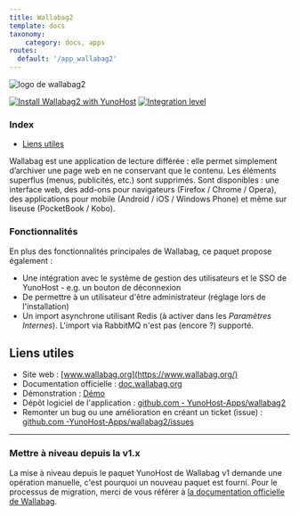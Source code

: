 ```yaml
---
title: Wallabag2
template: docs
taxonomy:
    category: docs, apps
routes:
  default: '/app_wallabag2'
---
```


![logo de wallabag2](image://wallabag2_logo.svg?resize=,80)

[![Install Wallabag2 with YunoHost](https://install-app.yunohost.org/install-with-yunohost.png)](https://install-app.yunohost.org/?app=wallabag2) [![Integration level](https://dash.yunohost.org/integration/wallabag2.svg)](https://dash.yunohost.org/appci/app/wallabag2)

### Index

- [Liens utiles](#liens-utiles)

Wallabag est une application de lecture différée : elle permet simplement d’archiver une page web en ne conservant que le contenu. Les éléments superflus (menus, publicités, etc.) sont supprimés. Sont disponibles : une interface web, des add-ons pour navigateurs (Firefox / Chrome / Opera), des applications pour mobile (Android / iOS / Windows Phone) et même sur liseuse (PocketBook / Kobo).

### Fonctionnalités

En plus des fonctionnalités principales de Wallabag, ce paquet propose également :

* Une intégration avec le système de gestion des utilisateurs et le SSO de YunoHost - e.g. un bouton de déconnexion
* De permettre à un utilisateur d'être administrateur (réglage lors de l'installation)
* Un import asynchrone utilisant Redis (à activer dans les *Paramètres Internes*). L'import via RabbitMQ n'est pas (encore ?) supporté.

## Liens utiles

+ Site web : [www.wallabag.org](https://www.wallabag.org/)
+ Documentation officielle : [doc.wallabag.org](https://doc.wallabag.org/)
+ Démonstration : [Démo](https://vimeo.com/video/167435064)
+ Dépôt logiciel de l'application : [github.com - YunoHost-Apps/wallabag2](https://github.com/YunoHost-Apps/wallabag2_ynh)
+ Remonter un bug ou une amélioration en créant un ticket (issue) : [github.com -YunoHost-Apps/wallabag2/issues](https://github.com/YunoHost-Apps/wallabag2_ynh/issues)

----

### Mettre à niveau depuis la v1.x

La mise à niveau depuis le paquet YunoHost de Wallabag v1 demande une opération manuelle, c'est pourquoi un nouveau paquet est fourni. Pour le processus de migration, merci de vous référer à [la documentation officielle 
de Wallabag](https://doc.wallabag.org/fr/user/import/wallabagv1.html).
